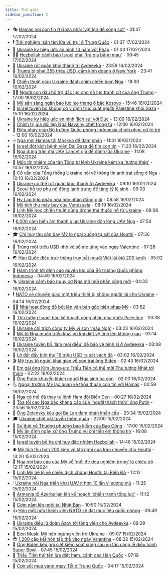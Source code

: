 ```yaml
---
title: Thế giới
sidebar_position: 2
---
```


<!-- vnexpress-the-gioi:START -->
- 🎭 [Hamas nói con tin ở Gaza phải &#39;vật lộn để sống sót&#39;](https://vnexpress.net/hamas-noi-con-tin-o-gaza-phai-vat-lon-de-song-sot-4712288.html) - 01:47 17/02/2024
- 🕴 [Trải nghiệm &#39;săn tên lửa vũ trụ&#39; ở Trung Quốc](https://vnexpress.net/trai-nghiem-san-ten-lua-vu-tru-o-trung-quoc-4712229.html) - 01:37 17/02/2024
- 🤭 [Ukraine ký hiệp ước an ninh 10 năm với Pháp](https://vnexpress.net/ukraine-ky-hiep-uoc-an-ninh-10-nam-voi-phap-4712270.html) - 01:00 17/02/2024
- 🧑‍💻 [Hezbollah cảnh báo Israel phải &#39;trả giá bằng máu&#39;](https://vnexpress.net/hezbollah-canh-bao-israel-phai-tra-gia-bang-mau-4712279.html) - 00:45 17/02/2024
- 🦏 [Ukraine rút quân khỏi thành trì Avdeevka](https://vnexpress.net/ukraine-rut-quan-khoi-thanh-tri-avdeevka-4712267.html) - 23:59 16/02/2024
- 🦒 [Trump bị phạt 355 triệu USD, cấm kinh doanh ở New York](https://vnexpress.net/trump-bi-phat-355-trieu-usd-cam-kinh-doanh-o-new-york-4712262.html) - 23:41 16/02/2024
- 🌈 [Chiến thuật giúp Ukraine đánh chìm chiến hạm Nga](https://vnexpress.net/chien-thuat-giup-ukraine-danh-chim-chien-ham-nga-4711749.html) - 18:00 16/02/2024
- 🧑‍🏫 [Người con dâu hỗ trợ đắc lực cho nỗ lực tranh cử của ông Trump](https://vnexpress.net/nguoi-con-dau-ho-tro-dac-luc-cho-no-luc-tranh-cu-cua-ong-trump-4711922.html) - 17:00 16/02/2024
- 🐲 [Mỹ sẵn sàng ngăn bạo lực leo thang ở bắc Kosovo](https://vnexpress.net/my-san-sang-ngan-bao-luc-leo-thang-o-bac-kosovo-4712235.html) - 15:46 16/02/2024
- 🦒 [Israel tuyên bố không có ý định trục xuất người Palestine khỏi Gaza](https://vnexpress.net/israel-tuyen-bo-khong-co-y-dinh-truc-xuat-nguoi-palestine-khoi-gaza-4712242.html) - 15:10 16/02/2024
- 🐻 [Ukraine ký hiệp ước an ninh &#39;lịch sử&#39; với Đức](https://vnexpress.net/ukraine-ky-hiep-uoc-an-ninh-lich-su-voi-duc-4712220.html) - 13:09 16/02/2024
- 🚀 [Chính trị gia đối lập Nga Navalny chết trong tù](https://vnexpress.net/chinh-tri-gia-doi-lap-nga-navalny-chet-trong-tu-4712226.html) - 12:00 16/02/2024
- 🥰 [Điệu nhảy giúp Bộ trưởng Quốc phòng Indonesia chinh phục cử tri trẻ](https://vnexpress.net/dieu-nhay-giup-bo-truong-quoc-phong-indonesia-chinh-phuc-cu-tri-tre-4712175.html) - 12:00 16/02/2024
- 🔥 [Nga mời Hamas tới Moskva để đàm phán](https://vnexpress.net/nga-moi-hamas-toi-moskva-de-dam-phan-4712223.html) - 11:41 16/02/2024
- 🥳 [Israel đột kích bệnh viện Dải Gaza để tìm con tin](https://vnexpress.net/israel-dot-kich-benh-vien-dai-gaza-de-tim-con-tin-4712210.html) - 11:20 16/02/2024
- 💼 [Nga dựng trận địa UAV Lancet giả để đánh lừa Ukraine](https://vnexpress.net/nga-dung-tran-dia-uav-lancet-gia-de-danh-lua-ukraine-4712192.html) - 11:08 16/02/2024
- 🤡 [Mức tín nhiệm của tân Tổng tư lệnh Ukraine kém xa &#39;tướng thép&#39;](https://vnexpress.net/muc-tin-nhiem-cua-tan-tong-tu-lenh-ukraine-kem-xa-tuong-thep-4712183.html) - 10:57 16/02/2024
- 🌁 [Cố vấn của Tổng thống Ukraine nói về thông tin anh trai sống ở Nga](https://vnexpress.net/co-van-cua-tong-thong-ukraine-noi-ve-thong-tin-anh-trai-song-o-nga-4712126.html) - 10:10 16/02/2024
- 🤩 [Ukraine có thể rút quân khỏi thành trì Avdeevka](https://vnexpress.net/ukraine-co-the-rut-quan-khoi-thanh-tri-avdeevka-4712110.html) - 09:10 16/02/2024
- 🎉 [Seoul hỗ trợ phụ nữ đông lạnh trứng để tăng tỷ lệ sinh](https://vnexpress.net/seoul-ho-tro-phu-nu-dong-lanh-trung-de-tang-ty-le-sinh-4712130.html) - 09:03 16/02/2024
- 🎉 [Hy Lạp hợp pháp hóa hôn nhân đồng giới](https://vnexpress.net/hy-lap-hop-phap-hoa-hon-nhan-dong-gioi-4712141.html) - 08:58 16/02/2024
- 🌁 [Mỹ tịch thu máy bay của Venezuela](https://vnexpress.net/my-tich-thu-may-bay-cua-venezuela-4712103.html) - 08:19 16/02/2024
- 🌊 [Lính Mỹ học chiến thuật dùng drone thả thuốc nổ từ Ukraine](https://vnexpress.net/linh-my-hoc-chien-thuat-dung-drone-tha-thuoc-no-tu-ukraine-4712119.html) - 08:06 16/02/2024
- 🕴 [6.000 cảm biến âm thanh giúp Ukraine đón lõng UAV Nga](https://vnexpress.net/6-000-cam-bien-am-thanh-giup-ukraine-don-long-uav-nga-4712050.html) - 07:54 16/02/2024
- 🎓 [Chỉ huy tàu sân bay Mỹ lo ngại xuồng tự sát của Houthi](https://vnexpress.net/chi-huy-tau-san-bay-my-lo-ngai-xuong-tu-sat-cua-houthi-4712084.html) - 07:36 16/02/2024
- 🦩 [Trúng một triệu USD nhờ vé số mẹ tặng vào ngày Valentine](https://vnexpress.net/trung-mot-trieu-usd-nho-ve-so-me-tang-vao-ngay-valentine-4712080.html) - 07:28 16/02/2024
- 🌏 [Hàn Quốc điều trực thăng truy bắt người Việt lái ôtô 200 km/h](https://vnexpress.net/han-quoc-dieu-truc-thang-truy-bat-nguoi-viet-lai-oto-200-km-h-4712063.html) - 05:02 16/02/2024
- 🌋 [Hành trình tới đỉnh cao quyền lực của Bộ trưởng Quốc phòng Indonesia](https://vnexpress.net/hanh-trinh-toi-dinh-cao-quyen-luc-cua-bo-truong-quoc-phong-indonesia-4711633.html) - 04:49 16/02/2024
- 🪜 [Ukraine cảnh báo nguy cơ Nga mở mũi phản công mới](https://vnexpress.net/ukraine-canh-bao-nguy-co-nga-mo-mui-phan-cong-moi-4712006.html) - 04:33 16/02/2024
- 🕴 [NATO sẽ chuyển giao một triệu thiết bị không người lái cho Ukraine](https://vnexpress.net/nato-se-chuyen-giao-mot-trieu-thiet-bi-khong-nguoi-lai-cho-ukraine-4712028.html) - 04:14 16/02/2024
- 🧑‍🏫 [Nhà hoạt động đổ bột lên văn bản gốc hiến pháp Mỹ](https://vnexpress.net/nha-hoat-dong-do-bot-len-van-ban-goc-hien-phap-my-4711971.html) - 03:52 16/02/2024
- 🌮 [Thủ tướng Israel bác kế hoạch công nhận nhà nước Palestine](https://vnexpress.net/thu-tuong-israel-bac-ke-hoach-cong-nhan-nha-nuoc-palestine-4711972.html) - 03:38 16/02/2024
- 🚦 [Ukraine chỉ trích công ty Mỹ vì son &#39;màu Nga&#39;](https://vnexpress.net/ukraine-chi-trich-cong-ty-my-vi-son-mau-nga-4711981.html) - 03:23 16/02/2024
- 💫 [Mỹ tố Nga muốn triển khai vũ khí diệt vệ tinh lên không gian](https://vnexpress.net/my-to-nga-muon-trien-khai-vu-khi-diet-ve-tinh-len-khong-gian-4711966.html) - 03:14 16/02/2024
- 🤡 [Ukraine tuyên bố &#39;làm mọi điều&#39; để bảo vệ binh sĩ ở Avdeevka](https://vnexpress.net/ukraine-tuyen-bo-lam-moi-dieu-de-bao-ve-binh-si-o-avdeevka-4711948.html) - 03:08 16/02/2024
- 🦣 [Lở đất đẩy biệt thự 16 triệu USD ra sát vách đá](https://vnexpress.net/lo-dat-day-biet-thu-16-trieu-usd-ra-sat-vach-da-4711944.html) - 03:02 16/02/2024
- 🎬 [Mỹ truy tố người khai gian về con trai ông Biden](https://vnexpress.net/my-truy-to-nguoi-khai-gian-ve-con-trai-ong-biden-4711949.html) - 02:43 16/02/2024
- 🎉 [Em gái ông Kim Jong-un: Triều Tiên có thể mời Thủ tướng Nhật tới thăm](https://vnexpress.net/em-gai-ong-kim-jong-un-trieu-tien-co-the-moi-thu-tuong-nhat-toi-tham-4711953.html) - 02:22 16/02/2024
- 🎡 [Ông Putin khuyến khích người Nga sinh ba con](https://vnexpress.net/ong-putin-khuyen-khich-nguoi-nga-sinh-ba-con-4711942.html) - 02:00 16/02/2024
- 🌜 [Ngoại trưởng Mỹ lạc quan về thỏa thuận con tin với Hamas](https://vnexpress.net/ngoai-truong-my-lac-quan-ve-thoa-thuan-con-tin-voi-hamas-4711902.html) - 00:59 16/02/2024
- 🎡 [Nga có thể đã thay tư lệnh Hạm đội Biển Đen](https://vnexpress.net/nga-co-the-da-thay-tu-lenh-ham-doi-bien-den-4711899.html) - 00:27 16/02/2024
- 🤗 [Tòa tối cao Nga bác kháng cáo của &#39;người thách thức&#39; ông Putin](https://vnexpress.net/toa-toi-cao-nga-bac-khang-cao-cua-nguoi-thach-thuc-ong-putin-4711896.html) - 23:56 15/02/2024
- 🦩 [Ông Zelensky kêu gọi Ba Lan đàm phán khẩn cấp](https://vnexpress.net/ong-zelensky-keu-goi-ba-lan-dam-phan-khan-cap-4711893.html) - 23:34 15/02/2024
- 🎓 [Ukraine chật vật tuyển thêm quân](https://vnexpress.net/ukraine-chat-vat-tuyen-them-quan-4711603.html) - 22:00 15/02/2024
- 🌁 [Sự thật về Thượng phương bảo kiếm của Bao Công](https://vnexpress.net/su-that-ve-thuong-phuong-bao-kiem-cua-bao-cong-4711711.html) - 17:00 15/02/2024
- 🤩 [Mỹ ấn định ngày xử ông Trump vụ chi tiền ém thông tin](https://vnexpress.net/my-an-dinh-ngay-xu-ong-trump-vu-chi-tien-em-thong-tin-4711882.html) - 16:08 15/02/2024
- 👹 [Israel tuyên bố hạ chỉ huy đặc nhiệm Hezbollah](https://vnexpress.net/israel-tuyen-bo-ha-chi-huy-dac-nhiem-hezbollah-4711877.html) - 14:46 15/02/2024
- ⛽️ [Mỹ tịch thu hơn 200 kiện vũ khí nghi của Iran chuyển cho Houthi](https://vnexpress.net/my-tich-thu-hon-200-kien-vu-khi-nghi-cua-iran-chuyen-cho-houthi-4711872.html) - 13:20 15/02/2024
- 🚀 [Nga nói báo cáo của Mỹ về &#39;mối đe dọa nghiêm trọng&#39; là chiêu trò](https://vnexpress.net/nga-noi-bao-cao-cua-my-ve-moi-de-doa-nghiem-trong-la-chieu-tro-4711862.html) - 12:17 15/02/2024
- 🎡 [Lính Mỹ hé lộ về chiến dịch chống Houthi tại Biển Đỏ](https://vnexpress.net/linh-my-he-lo-ve-chien-dich-chong-houthi-tai-bien-do-4711774.html) - 12:12 15/02/2024
- 🕯 [Ukraine nói Nga triển khai UAV ít hơn 10 lần vì sương mù](https://vnexpress.net/ukraine-noi-nga-trien-khai-uav-it-hon-10-lan-vi-suong-mu-4711852.html) - 11:25 15/02/2024
- 🐻 [Armenia tố Azerbaijan lên kế hoạch &#39;chiến tranh tổng lực&#39;](https://vnexpress.net/armenia-to-azerbaijan-len-ke-hoach-chien-tranh-tong-luc-4711840.html) - 11:12 15/02/2024
- 🚦 [Cơm nắm lên ngôi tại Nhật Bản](https://vnexpress.net/com-nam-len-ngoi-tai-nhat-ban-4711655.html) - 10:50 15/02/2024
- 👍 [Hơn một nửa thành viên NATO sẽ đạt mục tiêu quốc phòng](https://vnexpress.net/hon-mot-nua-thanh-vien-nato-se-dat-muc-tieu-quoc-phong-4711816.html) - 09:49 15/02/2024
- 🚀 [Ukraine điều lữ đoàn Azov tới tăng viện cho Avdeevka](https://vnexpress.net/ukraine-dieu-lu-doan-azov-toi-tang-vien-cho-avdeevka-4711804.html) - 09:29 15/02/2024
- 🌮 [Elon Musk: Mỹ nên ngừng viện trợ Ukraine](https://vnexpress.net/elon-musk-my-nen-ngung-vien-tro-ukraine-4711775.html) - 09:07 15/02/2024
- 😎 [1.200 cặp kết hôn tập thể vào ngày Valentine](https://vnexpress.net/1-200-cap-ket-hon-tap-the-vao-ngay-valentine-4711747.html) - 08:22 15/02/2024
- 🐲 [Ông Biden kêu gọi siết kiểm soát súng sau vụ tấn công lễ diễu hành Super Bowl](https://vnexpress.net/ong-biden-keu-goi-siet-kiem-soat-sung-sau-vu-tan-cong-le-dieu-hanh-super-bowl-4711715.html) - 07:45 15/02/2024
- 💫 [Triều Tiên thử tên lửa diệt hạm, cảnh cáo Hàn Quốc](https://vnexpress.net/trieu-tien-thu-ten-lua-diet-ham-canh-cao-han-quoc-4711673.html) - 07:19 15/02/2024
- 👀 [Cơn sốt mua vàng ngày Tết ở Trung Quốc](https://vnexpress.net/con-sot-mua-vang-ngay-tet-o-trung-quoc-4711625.html) - 04:17 15/02/2024<!-- vnexpress-the-gioi:END -->